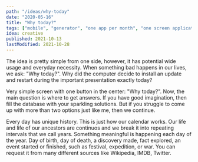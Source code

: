 ```yaml
---
path: "/ideas/why-today"
date: "2020-05-16"
title: "Why today?"
tags: ["mobile", "generator", "one app per month", "one screen application", "one button application"]
idea: creative
published: 2021-10-13
lastModified: 2021-10-28
---
```


The idea is pretty simple from one side, however, it has potential wide usage and everyday necessity. When something bad happens in our lives, we ask: "Why today?". Why did the computer decide to install an update and restart during the important presentation exactly today?

Very simple screen with one button in the center: "Why today?". 
Now, the main question is where to get answers. If you have good imagination, then fill the database with your sparkling solutions. But if you struggle to come up with more than two options just like me, then we continue.

Every day has unique history. This is just how our calendar works. Our life and life of our ancestors are continuos and we break it into repeating intervals that we call years. Something meaningful is happening each day of the year. Day of birth, day of death, a discovery made, fact explored, an event started or finished, such as festival, expedition, or war.
You can request it from many different sources like Wikipedia, IMDB, Twitter.